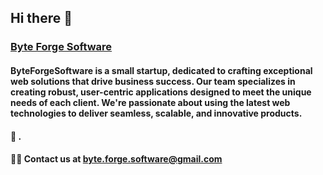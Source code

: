 ## Hi there 👋

### **[Byte Forge Software](https://www.byteforgesoftware.co.uk/)**

#### ByteForgeSoftware is a small startup, dedicated to crafting exceptional web solutions that drive business success. Our team specializes in creating robust, user-centric applications designed to meet the unique needs of each client. We're passionate about using the latest web technologies to deliver seamless, scalable, and innovative products.
#### 🧙 .
#### 👩‍💻 Contact us at byte.forge.software@gmail.com
